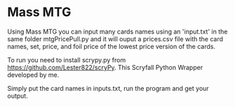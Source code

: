 # Mass MTG

Using Mass MTG you can input many cards names using an 'input.txt' in the same folder mtgPricePull.py and it will ouput a prices.csv file with the card names, set, price, and foil price of the lowest price version of the cards.

To run you need to install scrypy.py from https://github.com/Lester822/scryPy. This Scryfall Python Wrapper developed by me.

Simply put the card names in inputs.txt, run the program and get your output.
